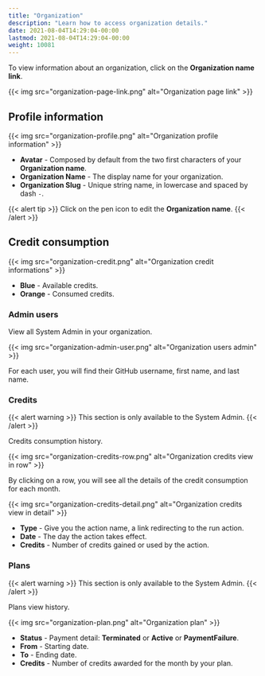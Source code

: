 ```yaml
---
title: "Organization"
description: "Learn how to access organization details."
date: 2021-08-04T14:29:04-00:00
lastmod: 2021-08-04T14:29:04-00:00
weight: 10081
---
```


To view information about an organization, click on the **Organization name link**.

{{< img src="organization-page-link.png" alt="Organization page link" >}}

## Profile information

{{< img src="organization-profile.png" alt="Organization profile information" >}}

* **Avatar** - Composed by default from the two first characters of your **Organization name**.
* **Organization Name** - The display name for your organization.
* **Organization Slug** - Unique string name, in lowercase and spaced by dash `-`.


{{< alert tip >}}
Click on the pen icon to edit the **Organization name**.
{{< /alert >}}

## Credit consumption

{{< img src="organization-credit.png" alt="Organization credit informations" >}}

* **Blue** - Available credits.
* **Orange** - Consumed credits.

### Admin users

View all System Admin in your organization.

{{< img src="organization-admin-user.png" alt="Organization users admin" >}}

For each user, you will find their GitHub username, first name, and last name.

### Credits

{{< alert warning >}}
This section is only available to the System Admin.
{{< /alert >}}

Credits consumption history.

{{< img src="organization-credits-row.png" alt="Organization credits view in row" >}}

By clicking on a row, you will see all the details of the credit consumption for each month.

{{< img src="organization-credits-detail.png" alt="Organization credits view in detail" >}}

* **Type** - Give you the action name, a link redirecting to the run action.
* **Date** - The day the action takes effect.
* **Credits** - Number of credits gained or used by the action.

### Plans

{{< alert warning >}}
This section is only available to the System Admin.
{{< /alert >}}

Plans view history.

{{< img src="organization-plan.png" alt="Organization plan" >}}

* **Status** - Payment detail: **Terminated** or **Active** or **PaymentFailure**.
* **From** - Starting date.
* **To** - Ending date.
* **Credits** - Number of credits awarded for the month by your plan.
